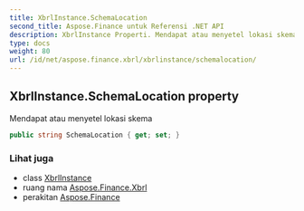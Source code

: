 ```yaml
---
title: XbrlInstance.SchemaLocation
second_title: Aspose.Finance untuk Referensi .NET API
description: XbrlInstance Properti. Mendapat atau menyetel lokasi skema
type: docs
weight: 80
url: /id/net/aspose.finance.xbrl/xbrlinstance/schemalocation/
---
```

## XbrlInstance.SchemaLocation property

Mendapat atau menyetel lokasi skema

```csharp
public string SchemaLocation { get; set; }
```

### Lihat juga

* class [XbrlInstance](../)
* ruang nama [Aspose.Finance.Xbrl](../../xbrlinstance/)
* perakitan [Aspose.Finance](../../../)


